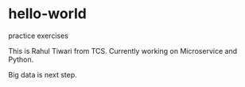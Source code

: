 # hello-world
practice exercises

This is Rahul Tiwari from TCS.
Currently working on Microservice and Python.

Big data is next step.
